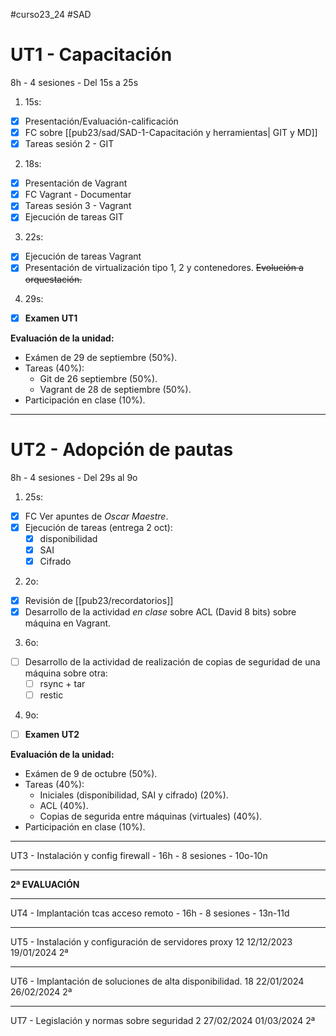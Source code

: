 #curso23_24 #SAD

# UT1 - Capacitación 
8h - 4 sesiones - Del 15s a 25s

1. 15s:
  * [x] Presentación/Evaluación-calificación
  * [x] FC sobre [[pub23/sad/SAD-1-Capacitación y herramientas| GIT y MD]]
  * [x] Tareas sesión 2 - GIT
  
2. 18s:
  * [x] Presentación de Vagrant
  * [x] FC Vagrant - Documentar
  * [x] Tareas sesión 3 - Vagrant
  * [x] Ejecución de tareas GIT

3. 22s:
  * [x] Ejecución de tareas Vagrant
  * [x] Presentación de virtualización tipo 1, 2 y contenedores. ~~Evolución a orquestación.~~

4. 29s:
  + [x] **Examen UT1**

**Evaluación de la unidad:**
+ Exámen de 29 de septiembre (50%).
+ Tareas (40%):
  + Git de 26 septiembre (50%).
  + Vagrant de 28 de septiembre (50%).
+ Participación en clase (10%).


---
# UT2 - Adopción de pautas
8h - 4 sesiones - Del 29s al 9o

1. 25s:
  * [x] FC Ver apuntes de *Oscar Maestre*.
  * [x] Ejecución de tareas (entrega 2 oct):
    * [x] disponibilidad
    * [x] SAI
    * [x] Cifrado

2. 2o:
  + [x] Revisión de [[pub23/recordatorios]]
  + [x] Desarrollo de la actividad *en clase* sobre ACL (David 8 bits) sobre máquina en Vagrant.

3. 6o:
  + [ ] Desarrollo de la actividad de realización de copias de seguridad de una máquina sobre otra:
    + [ ] rsync + tar
    + [ ] restic

4. 9o:
  + [ ]  **Examen UT2**

**Evaluación de la unidad:**
+ Exámen de 9 de octubre (50%).
+ Tareas (40%):
  + Iniciales (disponibilidad, SAI y cifrado) (20%).
  + ACL (40%).
  + Copias de segurida entre máquinas (virtuales) (40%).
+ Participación en clase (10%).

---
UT3 - Instalación y config firewall - 16h - 8 sesiones - 10o-10n

---
**2ª EVALUACIÓN**

---
UT4 - Implantación tcas acceso remoto - 16h - 8 sesiones - 13n-11d

---
UT5 - Instalación y configuración de servidores proxy 12 12/12/2023 19/01/2024 2ª

---
UT6 - Implantación de soluciones de alta disponibilidad. 18 22/01/2024 26/02/2024 2ª

---
UT7 - Legislación y normas sobre seguridad 2 27/02/2024 01/03/2024 2ª